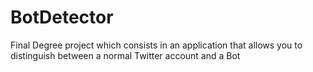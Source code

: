 # BotDetector
Final Degree project which consists in an application that allows you to distinguish between a normal Twitter account and a Bot
